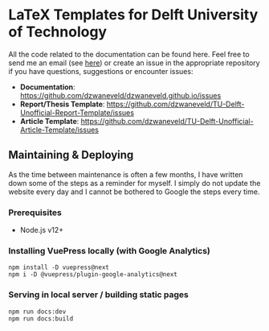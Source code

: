 # LaTeX Templates for Delft University of Technology

All the code related to the documentation can be found here. Feel free to send me an email (see [here](https://dzwaneveld.github.io/contact.html)) or create an issue in the appropriate repository if you have questions, suggestions or encounter issues:

- **Documentation**: https://github.com/dzwaneveld/dzwaneveld.github.io/issues
- **Report/Thesis Template**: https://github.com/dzwaneveld/TU-Delft-Unofficial-Report-Template/issues
- **Article Template**: https://github.com/dzwaneveld/TU-Delft-Unofficial-Article-Template/issues

## Maintaining & Deploying

As the time between maintenance is often a few months, I have written down some of the steps as a reminder for myself. I simply do not update the website every day and I cannot be bothered to Google the steps every time.

### Prerequisites

- Node.js v12+

### Installing VuePress locally (with Google Analytics)

````
npm install -D vuepress@next
npm i -D @vuepress/plugin-google-analytics@next
````

### Serving in local server / building static pages

````
npm run docs:dev
npm run docs:build
````
